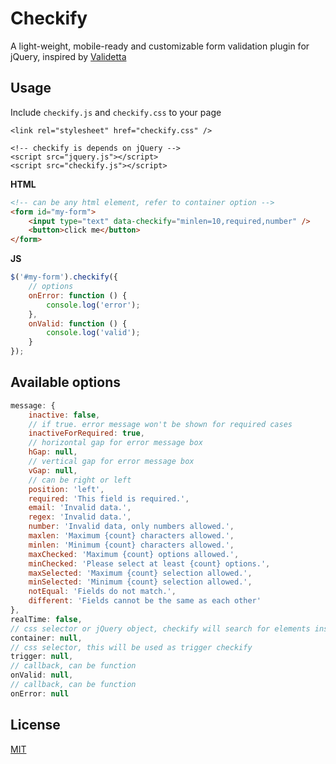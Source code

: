 # Checkify
A light-weight, mobile-ready and customizable form validation plugin for jQuery, inspired by [Validetta](https://github.com/hsnaydd/validetta)

## Usage

Include `checkify.js` and `checkify.css` to your page

```
<link rel="stylesheet" href="checkify.css" />

<!-- checkify is depends on jQuery -->
<script src="jquery.js"></script>
<script src="checkify.js"></script>
```

__HTML__

```html
<!-- can be any html element, refer to container option -->
<form id="my-form">            
    <input type="text" data-checkify="minlen=10,required,number" />            
    <button>click me</button>
</form>
```

__JS__

```js
$('#my-form').checkify({
    // options
    onError: function () {
    	console.log('error');
    },
    onValid: function () {
    	console.log('valid');
    }
});
```

## Available options

```js
message: {    
    inactive: false,
    // if true. error message won't be shown for required cases
    inactiveForRequired: true,
    // horizontal gap for error message box
    hGap: null,
    // vertical gap for error message box
    vGap: null,
    // can be right or left
    position: 'left',
    required: 'This field is required.',
    email: 'Invalid data.',
    regex: 'Invalid data.',
    number: 'Invalid data, only numbers allowed.',
    maxlen: 'Maximum {count} characters allowed.',
    minlen: 'Minimum {count} characters allowed.',
    maxChecked: 'Maximum {count} options allowed.',
    minChecked: 'Please select at least {count} options.',
    maxSelected: 'Maximum {count} selection allowed.',
    minSelected: 'Minimum {count} selection allowed.',
    notEqual: 'Fields do not match.',
    different: 'Fields cannot be the same as each other'
},
realTime: false,
// css selector or jQuery object, checkify will search for elements inside this
container: null,
// css selector, this will be used as trigger checkify
trigger: null,
// callback, can be function  
onValid: null,
// callback, can be function
onError: null
```

## License

[MIT](https://github.com/dehghani-mehdi/checkify/blob/master/LICENSE)
